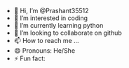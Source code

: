 - 👋 Hi, I’m @Prashant35512
- 👀 I’m interested in coding
- 🌱 I’m currently learning python
- 💞️ I’m looking to collaborate on github
- 📫 How to reach me ...
- 😄 Pronouns: He/She
- ⚡ Fun fact: 

<!---
Prashant35512/Prashant35512 is a ✨ special ✨ repository because its `README.md` (this file) appears on your GitHub profile.
You can click the Preview link to take a look at your changes.
--->
